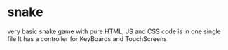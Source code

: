 # snake
very basic snake game with pure HTML, JS and CSS
code is in one single file
It has a controller for KeyBoards and TouchScreens
